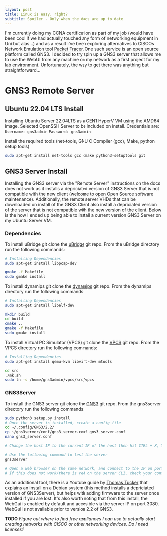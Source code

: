 ```yaml
---
layout: post
title: Linux is easy, right?
subtitle: Spoiler - Only when the docs are up to date
---
```


I'm currently doing my CCNA certification as part of my job (would have been cool if we had actually touched any form of networking equipment in Uni but alas...) and as a result I've been exploring alternatives to CISCOs Network Emulation tool [Packet Tracer](https://www.netacad.com/courses/packet-tracer). One such service is an open source platform called GNS3. I decided to try spin up a GNS3 server that allows me to use the WebUI from any machine on my network as a first project for my lab environment. Unfortunately, the way to get there was anything but straightforward...

# GNS3 Remote Server

## Ubuntu 22.04 LTS Install

Installing Ubuntu Server 22.04LTS as a GEN1 HyperV VM using the AMD64 image. Selected OpenSSH Server to be included on install.
Credentials are:
`Username: gns3admin` `Password: gns3admin`

Install the required tools (net-tools, GNU C Compiler (gcc), Make, python setup tools)

```bash
sudo apt-get install net-tools gcc cmake python3-setuptools git
```

## GNS3 Server Install

Installing the GNS3 server via the "Remote Server" instructions on the docs does not work as it installs a depriciated version of GNS3 Server that is not compatible with the new client (welcome to open Open Source software maintenance). Additionally, the remote server VHDs that can be downloaded on install of the GNS3 Client also install a depriciated version of the server that is not compatible with the new version of the client. Below is the how I ended up being able to install a current version GNS3 Server on my Ubuntu Server VM.

### Dependencies

To install uBridge git clone the [uBridge](https://github.com/GNS3/ubridge/) git repo. From the uBridge directory run the following commands:

```bash
# Installing Dependencies
sudo apt-get install libpcap-dev

gmake -f Makefile
sudo gmake install
```

To install dynamips git clone the [dynamips](https://github.com/GNS3/dynamips/) git repo. From the dynamips directory run the following commands:

```bash
# Installing Dependencies
sudo apt-get install libelf-dev

mkdir build
cd build
cmake ..
gmake -f Makefile
sudo gmake install
```

To install Virtual PC Simulator (VPCS) git clone the [VPCS](https://github.com/GNS3/vpcs/) git repo. From the VPCS directory run the following commands:

```bash
# Installing Dependencies
sudo apt-get install qemu-kvm libvirt-dev mtools

cd src
./mk.sh
sudo ln -s /home/gns3admin/vpcs/src/vpcs
```

### GNS3Server

To install the GNS3 server git clone the [GNS3](https://github.com/GNS3/gns3-server/)  git repo. From the gns3server directory run the following commands:

```bash
sudo python3 setup.py install
# Once the server is installed, create a config file
cd ~/.config/GNS3/2.2/
cp ~/gns3server/conf/gns3_server.conf gns3_server.conf
nano gns3_server.conf

# Change the host IP to the current IP of the host then hit CTRL + X, Y, then Enter

# Use the following command to test the server
gns3server

# Open a web browser on the same network, and connect to the IP on port 3080.
# If this does not work/there is red on the server CLI, check your config/install
```


As an additional tool, there is a Youtube guide by [Thomas Tucker](https://www.youtube.com/watch?v=6KxyfI4yz40&ab_channel=ThomasTucker) that explains an install on a Debian system (this method installs a depriciated version of GNS3Server), but helps with adding firmware to the server once installed if you are lost. It's also worth noting that from this install, the WebGui is enabled by default and accesible via the server IP on port 3080. WebGui is not available prior to version 2.2 of GNS3.

**TODO** *Figure out where to find free appliances I can use to actually start creating networks with CISCO or other networking devices. Do I need licenses?*